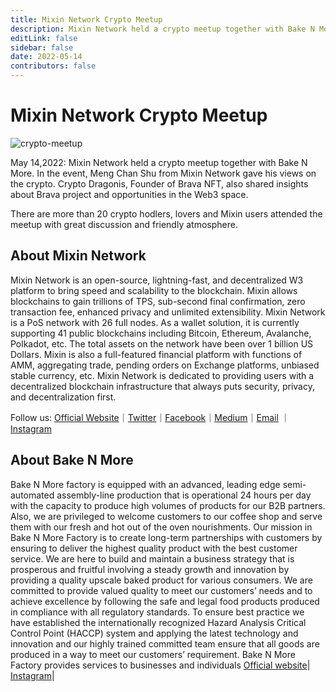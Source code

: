 ```yaml
---
title: Mixin Network Crypto Meetup
description: Mixin Network held a crypto meetup together with Bake N More. In the event, Meng Chan Shu from Mixin Network gave his views on the crypto. Crypto Dragonis, Founder of Brava NFT, also shared insights about Brava project and opportunities in the Web3 space. 
editLink: false
sidebar: false
date: 2022-05-14
contributors: false
---
```


# Mixin Network Crypto Meetup

![crypto-meetup](./crypto-meetup.jpg)

May 14,2022: Mixin Network held a crypto meetup together with Bake N More. In the event, Meng Chan Shu from Mixin Network gave his views on the crypto. Crypto Dragonis, Founder of Brava NFT, also shared insights about Brava project and opportunities in the Web3 space. 

There are more than 20 crypto hodlers, lovers and Mixin users attended the meetup with great discussion and friendly atmosphere.

## About Mixin Network
Mixin Network is an open-source, lightning-fast, and decentralized W3 platform to bring speed and scalability to the blockchain. Mixin allows blockchains to gain trillions of TPS, sub-second final confirmation, zero transaction fee, enhanced privacy and unlimited extensibility.
Mixin Network is a PoS network with 26 full nodes. As a wallet solution, it is currently supporting 41 public blockchains including Bitcoin, Ethereum, Avalanche, Polkadot, etc. The total assets on the network have been over 1 billion US Dollars. Mixin is also a full-featured financial platform with functions of AMM, aggregating trade, pending orders on Exchange platforms, unbiased stable currency, etc. Mixin Network is dedicated to providing users with a decentralized blockchain infrastructure that always puts security, privacy, and decentralization first.

Follow us:
[Official Website](https://mixin.one/)｜[Twitter](https://twitter.com/Mixin_Network)｜[Facebook](https://www.facebook.com/MixinNetwork)｜[Medium](https://medium.com/mixinnetwork)｜[Email](http://contact@mixin.one) ｜[Instagram](https://instagram.com/mixinnetwork)

## About Bake N More
Bake N More factory is equipped with an advanced, leading edge semi-automated assembly-line production that is operational 24 hours per day with the capacity to produce high volumes of products for our B2B partners. Also, we are privileged to welcome customers to our coffee shop and serve them with our fresh and hot out of the oven nourishments.
Our mission in Bake N More Factory is to create long-term partnerships with customers by ensuring to deliver the highest quality product with the best customer service. We are here to build and maintain a business strategy that is prosperous and fruitful involving a steady growth and innovation by providing a quality upscale baked product for various consumers. We are committed to provide valued quality to meet our customers’ needs and to achieve excellence by following the safe and legal food products produced in compliance with all regulatory standards. To ensure best practice we have established the internationally recognized Hazard Analysis Critical Control Point (HACCP) system and applying the latest technology and innovation and our highly trained committed team ensure that all goods are produced in a way to meet our customers’ requirement. Bake N More Factory provides services to businesses and individuals
[Official website](https://bakenmore.ae/)| [Instagram](https://www.instagram.com/bakenmorecafe)|




